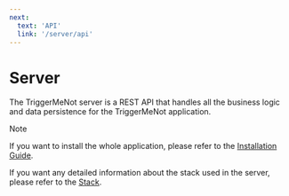 ```yaml
---
next:
  text: 'API'
  link: '/server/api'
---
```


# Server

The TriggerMeNot server is a REST API that handles all the business logic and data persistence for the TriggerMeNot application.

> [!NOTE]
> If you want to install the whole application, please refer to the [Installation Guide](/installation/docker).

If you want any detailed information about the stack used in the server, please refer to the [Stack](/server/api).
